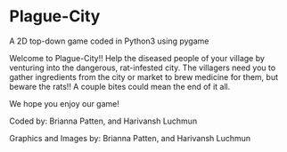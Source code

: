 # Plague-City
A 2D top-down game coded in Python3 using pygame

Welcome to Plague-City!! Help the diseased people of your village by venturing into the dangerous, rat-infested city.
The villagers need you to gather ingredients from the city or market to brew medicine for them, but beware the rats!!
A couple bites could mean the end of it all.

We hope you enjoy our game!

Coded by:
Brianna Patten, and Harivansh Luchmun

Graphics and Images by:
Brianna Patten, and Harivansh Luchmun
